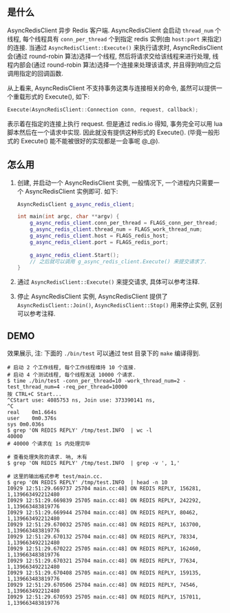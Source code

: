 
## 是什么

AsyncRedisClient 异步 Redis 客户端. AsyncRedisClient 会启动 `thread_num` 个线程, 每个线程具有 `conn_per_thread` 个到指定 redis 实例(由 `host:port` 来指定)的连接. 当通过 `AsyncRedisClient::Execute()` 来执行请求时, AsyncRedisClient 会(通过 round-robin 算法)选择一个线程, 然后将请求交给该线程来进行处理, 线程内部会(通过 round-robin 算法)选择一个连接来处理该请求, 并且得到响应之后调用指定的回调函数.

从上看来, AsyncRedisClient 不支持事务这类与连接相关的命令, 虽然可以提供一个重载形式的 Execute(), 如下:

```cpp
Execute(AsyncRedisClient::Connection conn, request, callback);
```

表示着在指定的连接上执行 request. 但是通过 redis.io 得知, 事务完全可以用 lua 脚本然后在一个请求中实现. 因此就没有提供这种形式的 Execute(). (毕竟一般形式的 Execute() 能不能被很好的实现都是一会事呢 @_@).

## 怎么用

1.  创建, 并启动一个 AsyncRedisClient 实例, 一般情况下, 一个进程内只需要一个 AsyncRedisClient 实例即可. 如下:

    ```cpp
    AsyncRedisClient g_async_redis_client;
    
    int main(int argc, char **argv) {
        g_async_redis_client.conn_per_thread = FLAGS_conn_per_thread;
        g_async_redis_client.thread_num = FLAGS_work_thread_num;
        g_async_redis_client.host = FLAGS_redis_host;
        g_async_redis_client.port = FLAGS_redis_port;
        
        g_async_redis_client.Start();
        // 之后就可以调用 g_async_redis_client.Execute() 来提交请求了.
    }
    ```

2.  通过 `AsyncRedisClient::Execute()` 来提交请求, 具体可以参考注释.
3.  停止 AsyncRedisClient 实例, AsyncRedisClient 提供了 `AsyncRedisClient::Join()`, `AsyncRedisClient::Stop()` 用来停止实例, 区别可以参考注释.

## DEMO

效果展示, 注: 下面的 `./bin/test` 可以通过 test 目录下的 `make` 编译得到.

```shell
# 启动 2 个工作线程, 每个工作线程维持 10 个连接.
# 启动 4 个测试线程, 每个线程发送 10000 个请求.
$ time ./bin/test -conn_per_thread=10 -work_thread_num=2 -test_thread_num=4 -req_per_thread=10000
按 CTRL+C Start...
^CStart use: 4085753 ns, Join use: 373390141 ns, 
^C
real	0m1.664s
user	0m0.376s
sys	0m0.036s
$ grep 'ON REDIS REPLY' /tmp/test.INFO  | wc -l
40000
# 40000 个请求在 1s 内处理完毕

# 查看处理失败的请求. 呐, 木有
$ grep 'ON REDIS REPLY' /tmp/test.INFO  | grep -v ', 1,'

# 这里的输出格式参考 test/main.cc.
$ grep 'ON REDIS REPLY' /tmp/test.INFO  | head -n 10
I0929 12:51:29.669737 25704 main.cc:48] ON REDIS REPLY, 156281, 1,139663492212480
I0929 12:51:29.669839 25705 main.cc:48] ON REDIS REPLY, 242292, 1,139663483819776
I0929 12:51:29.669944 25704 main.cc:48] ON REDIS REPLY, 80462, 1,139663492212480
I0929 12:51:29.670032 25705 main.cc:48] ON REDIS REPLY, 163700, 1,139663483819776
I0929 12:51:29.670132 25704 main.cc:48] ON REDIS REPLY, 78334, 1,139663492212480
I0929 12:51:29.670222 25705 main.cc:48] ON REDIS REPLY, 162460, 1,139663483819776
I0929 12:51:29.670321 25704 main.cc:48] ON REDIS REPLY, 77634, 1,139663492212480
I0929 12:51:29.670408 25705 main.cc:48] ON REDIS REPLY, 159135, 1,139663483819776
I0929 12:51:29.670506 25704 main.cc:48] ON REDIS REPLY, 74546, 1,139663492212480
I0929 12:51:29.670593 25705 main.cc:48] ON REDIS REPLY, 157011, 1,139663483819776
```

